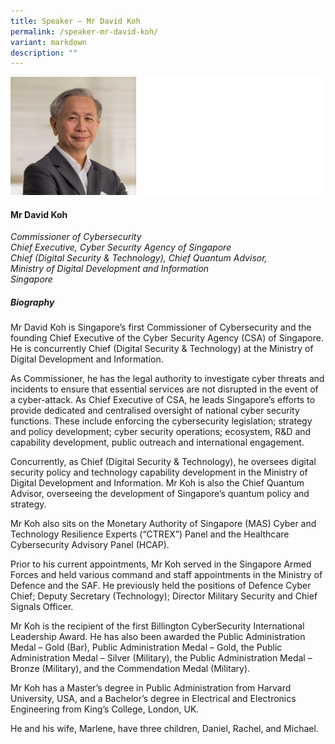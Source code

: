 ```yaml
---
title: Speaker – Mr David Koh
permalink: /speaker-mr-david-koh/
variant: markdown
description: ""
---
```

![](/images/2025%20speakers/CE_David_Koh.png)
#### **Mr David Koh**

*Commissioner of Cybersecurity<br>Chief Executive, Cyber Security Agency of Singapore<br>Chief (Digital Security &amp; Technology),
Chief Quantum Advisor,<br>Ministry of Digital Development and Information
<br>Singapore*

##### **Biography**
Mr David Koh is Singapore’s first Commissioner of Cybersecurity and the founding Chief Executive of the Cyber Security Agency (CSA) of Singapore. He is concurrently Chief (Digital Security &amp; Technology) at the 
Ministry of Digital Development and Information. 

As Commissioner, he has the legal authority to investigate cyber threats and incidents to ensure that essential services are not disrupted in the event of a cyber-attack. As Chief Executive of CSA, he leads Singapore’s efforts to provide dedicated and centralised oversight of national cyber security functions. These include enforcing the cybersecurity legislation; strategy and policy development; cyber security operations; ecosystem, R&amp;D and capability development, public outreach and international engagement.

Concurrently, as Chief (Digital Security &amp; Technology), he oversees digital security policy and technology capability development in the Ministry of Digital Development and Information. Mr Koh is also the Chief Quantum Advisor, overseeing the development of Singapore’s quantum policy and strategy.

Mr Koh also sits on the Monetary Authority of Singapore (MAS) Cyber and Technology Resilience Experts (“CTREX”) Panel and the Healthcare Cybersecurity Advisory Panel (HCAP). 

Prior to his current appointments, Mr Koh served in the Singapore Armed Forces and held various command and staff appointments in the Ministry of Defence and the SAF. He previously held the positions of Defence Cyber Chief; Deputy Secretary (Technology); Director Military Security and Chief Signals Officer. 

Mr Koh is the recipient of the first Billington CyberSecurity International Leadership Award. He has also been awarded the Public Administration Medal – Gold (Bar), Public Administration Medal – Gold, the Public Administration Medal – Silver (Military), the Public Administration Medal – Bronze (Military), and the Commendation Medal (Military).

Mr Koh has a Master’s degree in Public Administration from Harvard University, USA, and a Bachelor’s degree in Electrical and Electronics Engineering from King’s College, London, UK. 

He and his wife, Marlene, have three children, Daniel, Rachel, and Michael.
